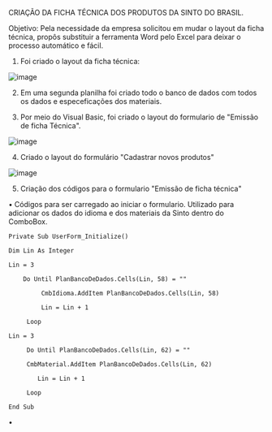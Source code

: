 CRIAÇÃO DA FICHA TÉCNICA DOS PRODUTOS DA SINTO DO BRASIL. 

Objetivo: Pela necessidade da empresa solicitou em mudar o layout da ficha técnica, propôs substituir a ferramenta Word pelo Excel 
para deixar o processo automático e fácil.

1. Foi criado o layout da ficha técnica:

![image](https://github.com/user-attachments/assets/5b763c31-31ef-4f04-b587-fc9ca11a9309)

2. Em uma segunda planilha foi criado todo o banco de dados com todos os dados e especeficações dos materiais.

3. Por meio do Visual Basic, foi criado o layout do formulario de "Emissão de ficha Técnica".

![image](https://github.com/user-attachments/assets/399c02e6-ebcd-4644-845f-b88cecd28d9c)

4. Criado o layout do formulário "Cadastrar novos produtos"

![image](https://github.com/user-attachments/assets/aa05d216-21fd-4edf-985b-f8862ddc6bce)

5. Criação dos códigos para o formulario "Emissão de ficha técnica"

•	Códigos para ser carregado ao iniciar o formulario. Utilizado para adicionar os dados do idioma e dos 
materiais da Sinto dentro do ComboBox.

```
Private Sub UserForm_Initialize()

Dim Lin As Integer

Lin = 3

    Do Until PlanBancoDeDados.Cells(Lin, 58) = ""
    
         CmbIdioma.AddItem PlanBancoDeDados.Cells(Lin, 58)
         
         Lin = Lin + 1
     
     Loop

Lin = 3
     
     Do Until PlanBancoDeDados.Cells(Lin, 62) = ""
     
     CmbMaterial.AddItem PlanBancoDeDados.Cells(Lin, 62)
     
        Lin = Lin + 1
     
     Loop

End Sub
```
•	
